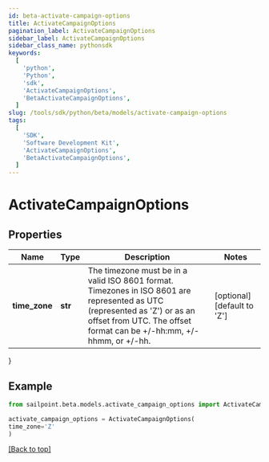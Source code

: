 ```yaml
---
id: beta-activate-campaign-options
title: ActivateCampaignOptions
pagination_label: ActivateCampaignOptions
sidebar_label: ActivateCampaignOptions
sidebar_class_name: pythonsdk
keywords:
  [
    'python',
    'Python',
    'sdk',
    'ActivateCampaignOptions',
    'BetaActivateCampaignOptions',
  ]
slug: /tools/sdk/python/beta/models/activate-campaign-options
tags:
  [
    'SDK',
    'Software Development Kit',
    'ActivateCampaignOptions',
    'BetaActivateCampaignOptions',
  ]
---
```


# ActivateCampaignOptions

## Properties

| Name | Type | Description | Notes |
| --- | --- | --- | --- |
| **time_zone** | **str** | The timezone must be in a valid ISO 8601 format. Timezones in ISO 8601 are represented as UTC (represented as 'Z') or as an offset from UTC. The offset format can be +/-hh:mm, +/-hhmm, or +/-hh. | [optional] [default to 'Z'] |

}

## Example

```python
from sailpoint.beta.models.activate_campaign_options import ActivateCampaignOptions

activate_campaign_options = ActivateCampaignOptions(
time_zone='Z'
)

```

[[Back to top]](#)
